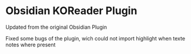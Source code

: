 # Obsidian KOReader Plugin
Updated from the original Obsidian Plugin

Fixed some bugs of the plugin, wich could not import highlight when texte notes where present
